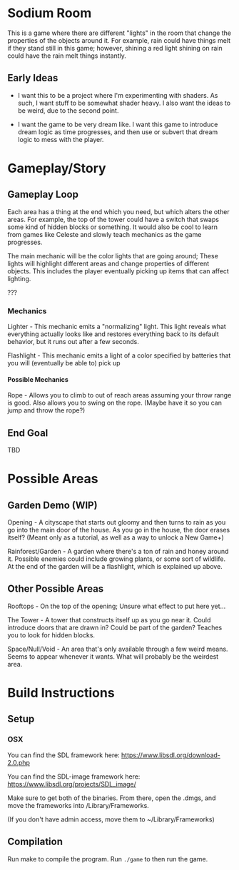 # Sodium Room

This is a game where there are different "lights" in the room that change the properties of the objects around it. For example, rain could have things melt if they stand still in this game; however, shining a red light shining on rain could have the rain melt things instantly.

## Early Ideas
* I want this to be a project where I'm experimenting with shaders. As such, I want stuff to be somewhat shader heavy. I also want the ideas to be weird, due to the second point.

* I want the game to be very dream like. I want this game to introduce dream logic as time progresses, and then use or subvert that dream logic to mess with the player.
 
# Gameplay/Story
 
 
## Gameplay Loop
Each area has a thing at the end which you need, but which alters the other areas. For example, the top of the tower could have a switch that swaps some kind of hidden blocks or something.
It would also be cool to learn from games like Celeste and slowly teach mechanics as the game progresses.

The main mechanic will be the color lights that are going around; These lights will highlight different areas and change properties of different objects. This includes the player eventually picking up items that can affect lighting.

???

### Mechanics

Lighter - This mechanic emits a "normalizing" light. This light reveals what everything actually looks like and restores everything back to its default behavior, but it runs out after a few seconds.

Flashlight - This mechanic emits a light of a color specified by batteries that you will (eventually be able to) pick up 

#### Possible Mechanics
Rope - Allows you to climb to out of reach areas assuming your throw range is good. Also allows you to swing on the rope. (Maybe have it so you can jump and throw the rope?)


## End Goal
TBD

# Possible Areas
## Garden Demo (WIP)
Opening - A cityscape that starts out gloomy and then turns to rain as you go into the main door of the house. As you go in the house, the door erases itself? (Meant only as a tutorial, as well as a way to unlock a New Game+)

Rainforest/Garden - A garden where there's a ton of rain and honey around it. Possible enemies could include growing plants, or some sort of wildlife. At the end of the garden will be a flashlight, which is explained up above. 

## Other Possible Areas

Rooftops - On the top of the opening; Unsure what effect to put here yet...

The Tower - A tower that constructs itself up as you go near it. Could introduce doors that are drawn in? Could be part of the garden? Teaches you to look for hidden blocks.

Space/Null/Void - An area that's only available through a few weird means. Seems to appear whenever it wants. What will probably be the weirdest area.

# Build Instructions

## Setup
### OSX 
You can find the SDL framework here: https://www.libsdl.org/download-2.0.php

You can find the SDL-image framework here: https://www.libsdl.org/projects/SDL_image/

Make sure to get both of the binaries. From there, open the .dmgs, and move the frameworks into /Library/Frameworks.

(If you don't have admin access, move them to ~/Library/Frameworks)

## Compilation
Run make to compile the program.
Run `./game` to then run the game.
